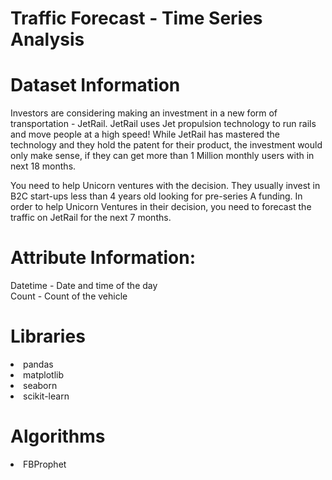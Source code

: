 # Traffic Forecast - Time Series Analysis

# Dataset Information

Investors are considering making an investment in a new form of transportation - JetRail. JetRail uses Jet propulsion technology to run rails and move people at a high speed! While JetRail has mastered the technology and they hold the patent for their product, the investment would only make sense, if they can get more than 1 Million monthly users with in next 18 months.
 
You need to help Unicorn ventures with the decision. They usually invest in B2C start-ups less than 4 years old looking for pre-series A funding. In order to help Unicorn Ventures in their decision, you need to forecast the traffic on JetRail for the next 7 months.


# Attribute Information:

Datetime - Date and time of the day \
Count - Count of the vehicle

# Libraries

<li>pandas
<li>matplotlib
<li>seaborn
<li>scikit-learn

# Algorithms

<li>FBProphet
 
